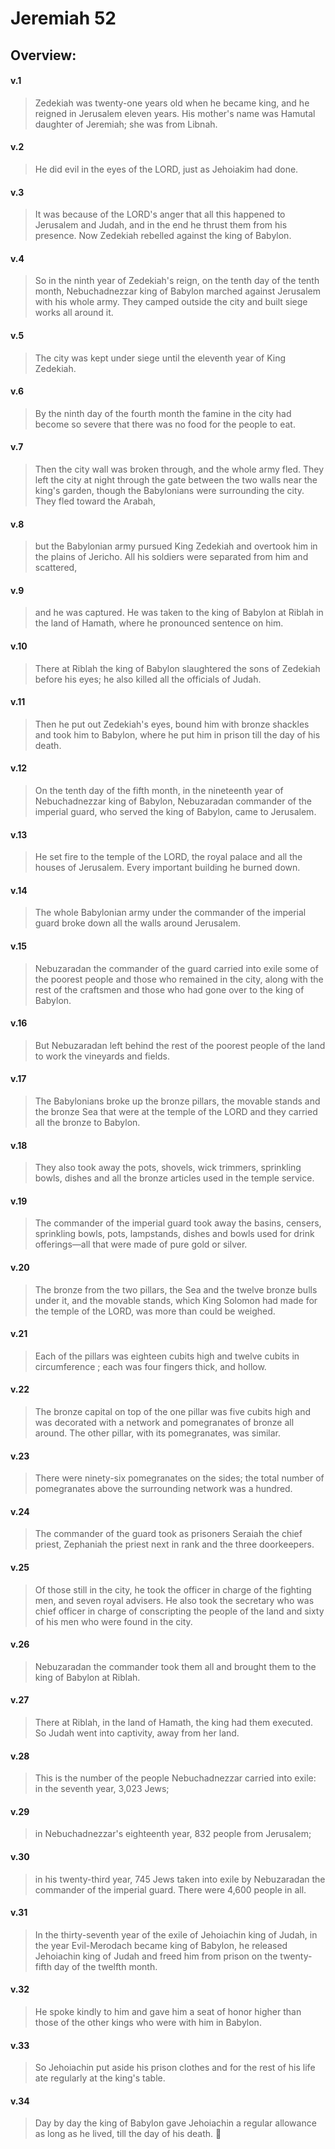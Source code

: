 # Jeremiah 52

## Overview:


#### v.1
>Zedekiah was twenty-one years old when he became king, and he reigned in Jerusalem eleven years. His mother's name was Hamutal daughter of Jeremiah; she was from Libnah.

#### v.2
>He did evil in the eyes of the LORD, just as Jehoiakim had done.

#### v.3
>It was because of the LORD's anger that all this happened to Jerusalem and Judah, and in the end he thrust them from his presence. Now Zedekiah rebelled against the king of Babylon.

#### v.4
>So in the ninth year of Zedekiah's reign, on the tenth day of the tenth month, Nebuchadnezzar king of Babylon marched against Jerusalem with his whole army. They camped outside the city and built siege works all around it.

#### v.5
>The city was kept under siege until the eleventh year of King Zedekiah.

#### v.6
>By the ninth day of the fourth month the famine in the city had become so severe that there was no food for the people to eat.

#### v.7
>Then the city wall was broken through, and the whole army fled. They left the city at night through the gate between the two walls near the king's garden, though the Babylonians were surrounding the city. They fled toward the Arabah,

#### v.8
>but the Babylonian army pursued King Zedekiah and overtook him in the plains of Jericho. All his soldiers were separated from him and scattered,

#### v.9
>and he was captured. He was taken to the king of Babylon at Riblah in the land of Hamath, where he pronounced sentence on him.

#### v.10
>There at Riblah the king of Babylon slaughtered the sons of Zedekiah before his eyes; he also killed all the officials of Judah.

#### v.11
>Then he put out Zedekiah's eyes, bound him with bronze shackles and took him to Babylon, where he put him in prison till the day of his death.

#### v.12
>On the tenth day of the fifth month, in the nineteenth year of Nebuchadnezzar king of Babylon, Nebuzaradan commander of the imperial guard, who served the king of Babylon, came to Jerusalem.

#### v.13
>He set fire to the temple of the LORD, the royal palace and all the houses of Jerusalem. Every important building he burned down.

#### v.14
>The whole Babylonian army under the commander of the imperial guard broke down all the walls around Jerusalem.

#### v.15
>Nebuzaradan the commander of the guard carried into exile some of the poorest people and those who remained in the city, along with the rest of the craftsmen and those who had gone over to the king of Babylon.

#### v.16
>But Nebuzaradan left behind the rest of the poorest people of the land to work the vineyards and fields.

#### v.17
>The Babylonians broke up the bronze pillars, the movable stands and the bronze Sea that were at the temple of the LORD and they carried all the bronze to Babylon.

#### v.18
>They also took away the pots, shovels, wick trimmers, sprinkling bowls, dishes and all the bronze articles used in the temple service.

#### v.19
>The commander of the imperial guard took away the basins, censers, sprinkling bowls, pots, lampstands, dishes and bowls used for drink offerings—all that were made of pure gold or silver.

#### v.20
>The bronze from the two pillars, the Sea and the twelve bronze bulls under it, and the movable stands, which King Solomon had made for the temple of the LORD, was more than could be weighed.

#### v.21
>Each of the pillars was eighteen cubits high and twelve cubits in circumference ; each was four fingers thick, and hollow.

#### v.22
>The bronze capital on top of the one pillar was five cubits high and was decorated with a network and pomegranates of bronze all around. The other pillar, with its pomegranates, was similar.

#### v.23
>There were ninety-six pomegranates on the sides; the total number of pomegranates above the surrounding network was a hundred.

#### v.24
>The commander of the guard took as prisoners Seraiah the chief priest, Zephaniah the priest next in rank and the three doorkeepers.

#### v.25
>Of those still in the city, he took the officer in charge of the fighting men, and seven royal advisers. He also took the secretary who was chief officer in charge of conscripting the people of the land and sixty of his men who were found in the city.

#### v.26
>Nebuzaradan the commander took them all and brought them to the king of Babylon at Riblah.

#### v.27
>There at Riblah, in the land of Hamath, the king had them executed. So Judah went into captivity, away from her land.

#### v.28
>This is the number of the people Nebuchadnezzar carried into exile: in the seventh year, 3,023 Jews;

#### v.29
>in Nebuchadnezzar's eighteenth year, 832 people from Jerusalem;

#### v.30
>in his twenty-third year, 745 Jews taken into exile by Nebuzaradan the commander of the imperial guard. There were 4,600 people in all.

#### v.31
>In the thirty-seventh year of the exile of Jehoiachin king of Judah, in the year Evil-Merodach became king of Babylon, he released Jehoiachin king of Judah and freed him from prison on the twenty-fifth day of the twelfth month.

#### v.32
>He spoke kindly to him and gave him a seat of honor higher than those of the other kings who were with him in Babylon.

#### v.33
>So Jehoiachin put aside his prison clothes and for the rest of his life ate regularly at the king's table.

#### v.34
>Day by day the king of Babylon gave Jehoiachin a regular allowance as long as he lived, till the day of his death. 



